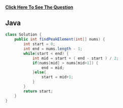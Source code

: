 #### [Click Here To See The Question](https://leetcode.com/problems/find-peak-element/)
 
## Java

```Java
class Solution {
    public int findPeakElement(int[] nums) {
        int start = 0;
        int end = nums.length - 1;
        while(start < end) {
            int mid = start + ( end - start ) / 2;
            if(nums[mid] > nums[mid+1]) {
                end = mid;
            }else{
                start = mid+1;
            }
        }
        return start;
    }
}
```
